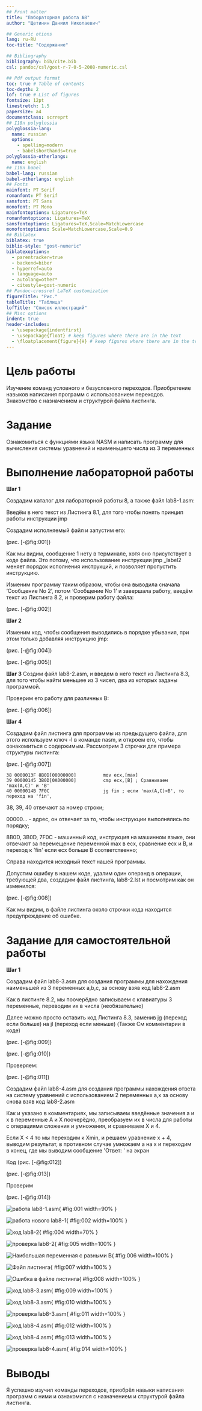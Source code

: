 ```yaml
---
## Front matter
title: "Лабораторная работа №8"
author: "Щетинин Даниил Николаевич"

## Generic otions
lang: ru-RU
toc-title: "Содержание"

## Bibliography
bibliography: bib/cite.bib
csl: pandoc/csl/gost-r-7-0-5-2008-numeric.csl

## Pdf output format
toc: true # Table of contents
toc-depth: 2
lof: true # List of figures
fontsize: 12pt
linestretch: 1.5
papersize: a4
documentclass: scrreprt
## I18n polyglossia
polyglossia-lang:
  name: russian
  options:
	- spelling=modern
	- babelshorthands=true
polyglossia-otherlangs:
  name: english
## I18n babel
babel-lang: russian
babel-otherlangs: english
## Fonts
mainfont: PT Serif
romanfont: PT Serif
sansfont: PT Sans
monofont: PT Mono
mainfontoptions: Ligatures=TeX
romanfontoptions: Ligatures=TeX
sansfontoptions: Ligatures=TeX,Scale=MatchLowercase
monofontoptions: Scale=MatchLowercase,Scale=0.9
## Biblatex
biblatex: true
biblio-style: "gost-numeric"
biblatexoptions:
  - parentracker=true
  - backend=biber
  - hyperref=auto
  - language=auto
  - autolang=other*
  - citestyle=gost-numeric
## Pandoc-crossref LaTeX customization
figureTitle: "Рис."
tableTitle: "Таблица"
lofTitle: "Список иллюстраций"
## Misc options
indent: true
header-includes:
  - \usepackage{indentfirst}
  - \usepackage{float} # keep figures where there are in the text
  - \floatplacement{figure}{H} # keep figures where there are in the text
---
```


# Цель работы

Изучение команд условного и безусловного переходов. Приобретение навыков написания программ с использованием переходов. Знакомство с назначением и структурой файла листинга.

# Задание

Ознакомиться с функциями языка NASM и написать программу для вычисления системы уравнений и наименьшего числа из 3 переменных

# Выполнение лабораторной работы

**Шаг 1** 

Создадим каталог для лабораторной работы 8, а также файл lab8-1.asm:

Введём в него текст из Листинга 8.1, для того чтобы понять принцип работы инструкции jmp

Создадим исполняемый файл и запустим его:

(рис. [-@fig:001])

Как мы видим, сообщение 1 нету в терминале, хотя оно присутствует в коде файла. Это потому, что использование инструкции jmp _label2 меняет порядок исполнения инструкций, и позволяет пропустить инструкцию. 

Изменим программу таким образом, чтобы она выводила сначала ‘Сообщение No 2’, потом ‘Сообщение No 1’ и завершала работу, введём текст из Листинга 8.2, и проверим работу файла:

(рис. [-@fig:002])

**Шаг 2**

Изменим код, чтобы сообщения выводились в порядке убывания, при этом только добавляя инструкцию jmp:

(рис. [-@fig:004])

(рис. [-@fig:005])

**Шаг 3**
Cоздим файл lab8-2.asm, и введем в него текст из Листинга 8.3, для того чтобы найти меньшее из 3 чисел, два из которых заданы программой. 

Проверим его работу для различных B:

(рис. [-@fig:006])

**Шаг 4**

Создадим файл листинга для программы из предыдущего файла, для этого используем ключ -l в команде nasm, и откроем его, чтобы ознакомиться с содержимым. Рассмотрим 3 строчки для примера структуры листинга:

(рис. [-@fig:007])

```
38 0000013F 8B0D[00000000]          mov ecx,[max]
39 00000145 3B0D[0A000000]          cmp ecx,[B] ; Сравниваем 'max(A,C)' и 'B'
40 0000014B 7F0C                    jg fin ; если 'max(A,C)>B', то переход на 'fin',
```

38, 39, 40 отвечают за номер строки;

00000... - адрес, он отвечает за то, чтобы инструкции выполнялись по порядку; 

8B0D, 3B0D, 7F0C - машинный код, инструкция на машинном языке, они отвечают за перемещение переменной max в ecx, сравнение ecx и B, и переход к 'fin' если ecx больше B соответственно;

Справа находится исходный текст нашей программы. 

Допустим ошибку в нашем коде, удалим один операнд в операции, требующей два, создадим файл листинга, lab8-2.lst и посмотрим как он изменился:

(рис. [-@fig:008])

Как мы видим, в файле листинга около строчки кода находится предупреждение об ошибке. 

# Задание для самостоятельной работы

**Шаг 1**

Создадим файл lab8-3.asm для создания программы для нахождения наименьшей из 3 переменных a,b,c, за основу взяв код lab8-2.asm

Как в листинге 8.2, мы поочерёдно записываем с клавиатуры 3 переменные, переводим их в числа (необязательно)

Далее можно просто оставить код Листинга 8.3, заменив jg (переход если больше) на jl (переход если меньше) (Также См комментарии в коде)

(рис. [-@fig:009])

(рис. [-@fig:010])

Проверяем:

(рис. [-@fig:011])

Создадим файл lab8-4.asm для создания программы нахождения ответа на систему уравнений с использованием 2 переменных a,х за основу снова взяв код lab8-2.asm

Как и указано в комментариях, мы записываем введённые значения а и х в переменные А и Х поочерёдно, преобразуем их в числа для работы с операциями сложения и умножения,  и сравниваем Х и 4.

Если Х < 4 то мы переходим к Хmin, и решаем уравнение x + 4, выводим результат, в противном случае умножаем а на х и переходим в конец, где мы выводим сообщение 'Ответ: ' на экран

Код
(рис. [-@fig:012])

(рис. [-@fig:013])

Проверим

(рис. [-@fig:014])

![работа lab8-1.asm](image/1.jpg){ #fig:001 width=90% }

![работа нового lab8-1](image/2.jpg){ #fig:002 width=100% }

![код lab8-2](image/3.jpg){ #fig:004 width=70% }

![проверка lab8-2](image/4.jpg){ #fig:005 width=100% }

![Наибольшая переменная с разными В](image/5.jpg){ #fig:006 width=100% }

![Файл листинга](image/6.jpg){ #fig:007 width=100% }

![Ошибка в файле листинга](image/7.jpg){ #fig:008 width=100% }

![код lab8-3.asm](image/8.jpg){ #fig:009 width=100% }

![код lab8-3.asm](image/9.jpg){ #fig:010 width=100% }

![проверка lab8-3.asm](image/10.jpg){ #fig:011 width=100% }

![код lab8-4.asm](image/11.jpg){ #fig:012 width=100% }

![код lab8-4.asm](image/12.jpg){ #fig:013 width=100% }

![проверка lab8-4.asm](image/13.jpg){ #fig:014 width=100% }

# Выводы

Я успешно изучил команды переходов, приобрёл навыки написания программ с ними и ознакомился с назначением и структурой файла листинга.
